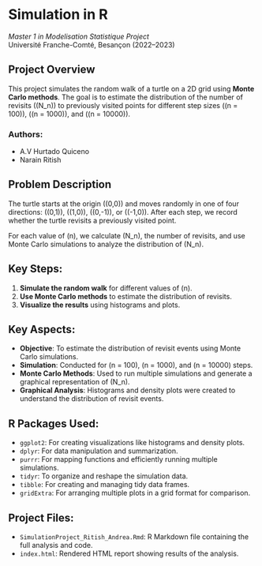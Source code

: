 # Simulation in R  
*Master 1 in Modelisation Statistique Project*  
Université Franche-Comté, Besançon (2022–2023)  

## **Project Overview**  
This project simulates the random walk of a turtle on a 2D grid using **Monte Carlo methods**. The goal is to estimate the distribution of the number of revisits \((N_n)\) to previously visited points for different step sizes \((n = 100)\), \((n = 1000)\), and \((n = 10000)\).

### **Authors**:
- A.V Hurtado Quiceno
- Narain Ritish

## **Problem Description**  
The turtle starts at the origin \((0,0)\) and moves randomly in one of four directions: \((0,1)\), \((1,0)\), \((0,-1)\), or \((-1,0)\). After each step, we record whether the turtle revisits a previously visited point.

For each value of \(n\), we calculate \(N_n\), the number of revisits, and use Monte Carlo simulations to analyze the distribution of \(N_n\).

## **Key Steps**:
1. **Simulate the random walk** for different values of \(n\).
2. **Use Monte Carlo methods** to estimate the distribution of revisits.
3. **Visualize the results** using histograms and plots.

## **Key Aspects**:
- **Objective**: To estimate the distribution of revisit events using Monte Carlo simulations.
- **Simulation**: Conducted for \(n = 100\), \(n = 1000\), and \(n = 10000\) steps.
- **Monte Carlo Methods**: Used to run multiple simulations and generate a graphical representation of \(N_n\).
- **Graphical Analysis**: Histograms and density plots were created to understand the distribution of revisit events.

## **R Packages Used**:
- `ggplot2`: For creating visualizations like histograms and density plots.
- `dplyr`: For data manipulation and summarization.
- `purrr`: For mapping functions and efficiently running multiple simulations.
- `tidyr`: To organize and reshape the simulation data.
- `tibble`: For creating and managing tidy data frames.
- `gridExtra`: For arranging multiple plots in a grid format for comparison.

## **Project Files**:
- `SimulationProject_Ritish_Andrea.Rmd`: R Markdown file containing the full analysis and code.
- `index.html`: Rendered HTML report showing results of the analysis.
